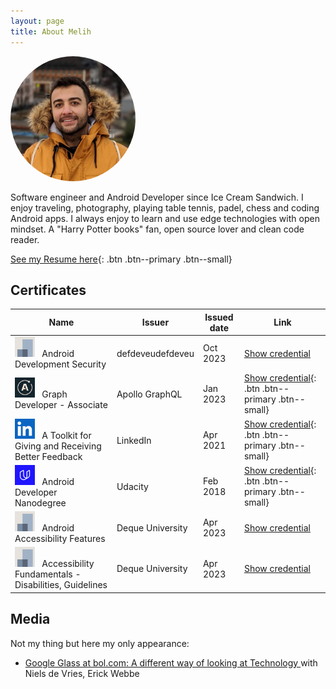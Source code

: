 ```yaml
---
layout: page
title: About Melih
---
```

<img src="assets/images/profile.jpeg" class="align-right" style="border-radius: 50%;" width="200" height="200"  alt="profile-pic">

Software engineer and Android Developer since Ice Cream Sandwich. I enjoy traveling, photography, playing table tennis, padel, chess and coding Android apps. I always enjoy to learn and use edge technologies with open mindset. A "Harry Potter books" fan, open source lover and clean code reader.

[See my Resume here](/assets/files/MelihGultekinCV.pdf){: .btn .btn--primary .btn--small}

## Certificates

| Name                                                                                                                                         | Issuer            | Issued date | Link                                                                                                                                                                                            |
|----------------------------------------------------------------------------------------------------------------------------------------------|-------------------|-------------|-------------------------------------------------------------------------------------------------------------------------------------------------------------------------------------------------|
| <img src="/assets/images/unknown-company.png" width="32px" height="32px">&nbsp;&nbsp; Android Development Security                           | defdeveudefdeveu  | Oct 2023    | [Show credential](/assets/files/defdev-certificate.2309i.android-blue.exam.axj42k-879c.melih-gultekin.pdf)                                                                                      |
| <img src="/assets/images/apollo_graphql_logo.jpeg" width="32px" height="32px">&nbsp;&nbsp; Graph Developer - Associate                       | Apollo GraphQL    | Jan 2023    | [Show credential](https://www.apollographql.com/tutorials/certifications/a924e48b-a9c7-48d7-b68c-455dd2253043){: .btn .btn--primary .btn--small}                                                |
| <img src="/assets/images/linkedin_logo.jpeg" width="32px" height="32px">&nbsp;&nbsp; A Toolkit for Giving and Receiving Better Feedback      | LinkedIn          | Apr 2021    | [Show credential](https://www.linkedin.com/learning/certificates/120e696d804e90dfbae36aca80c4c02529e2a6d62a221e83aa6e1355e492d298?trk=backfilled_certificate){: .btn .btn--primary .btn--small} |
| <img src="/assets/images/udacity_logo.jpeg" width="32px" height="32px">&nbsp;&nbsp; Android Developer Nanodegree                             | Udacity           | Feb 2018    | [Show credential](https://www.udacity.com/certificate/GLPTTHRH){: .btn .btn--primary .btn--small}                                                                                               |
| <img src="/assets/images/unknown-company.png" width="32px" height="32px">&nbsp;&nbsp; Android Accessibility Features                         | Deque University  | Apr 2023    | [Show credential](/assets/files/Melih-Gultekin-Android-Accessibility-Features_Course-Completion-Certificate.pdf)                                                                                |
| <img src="/assets/images/unknown-company.png" width="32px" height="32px">&nbsp;&nbsp; Accessibility Fundamentals - Disabilities, Guidelines  | Deque University  | Apr 2023    | [Show credential](/assets/files/Melih-Gultekin-Accessibility-Fundamentals---Disabilities,-Guidelines,-and-Laws_Course-Completion-Certificate.pdf)                                               |

## Media

Not my thing but here my only appearance:

* [Google Glass at bol.com: A different way of looking at Technology
](https://techlab.bol.com/en/blog/google-glass-at-bol-com-a-different-way-of-looking-at-technology) with Niels de Vries, Erick Webbe
